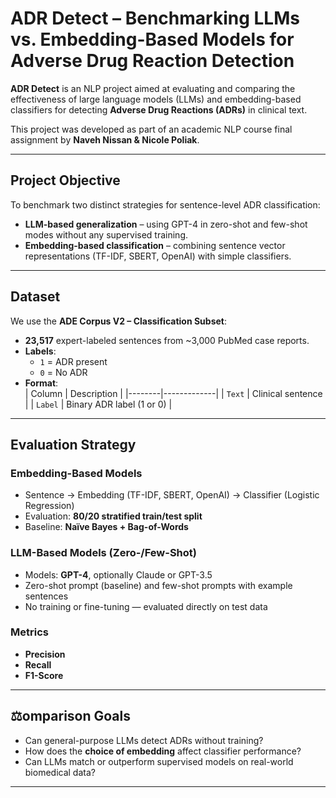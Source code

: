 # ADR Detect – Benchmarking LLMs vs. Embedding-Based Models for Adverse Drug Reaction Detection

**ADR Detect** is an NLP project aimed at evaluating and comparing the effectiveness of large language models (LLMs) and embedding-based classifiers for detecting **Adverse Drug Reactions (ADRs)** in clinical text.

This project was developed as part of an academic NLP course final assignment by **Naveh Nissan & Nicole Poliak**.

---

## Project Objective

To benchmark two distinct strategies for sentence-level ADR classification:

- **LLM-based generalization** – using GPT-4 in zero-shot and few-shot modes without any supervised training.
- **Embedding-based classification** – combining sentence vector representations (TF-IDF, SBERT, OpenAI) with simple classifiers.

---

## Dataset

We use the **ADE Corpus V2 – Classification Subset**:
- **23,517** expert-labeled sentences from ~3,000 PubMed case reports.
- **Labels**:  
  - `1` = ADR present  
  - `0` = No ADR
- **Format**:  
  | Column | Description |
  |--------|-------------|
  | `Text` | Clinical sentence |
  | `Label` | Binary ADR label (1 or 0) |

---

## Evaluation Strategy

### Embedding-Based Models
- Sentence → Embedding (TF-IDF, SBERT, OpenAI) → Classifier (Logistic Regression)
- Evaluation: **80/20 stratified train/test split**
- Baseline: **Naïve Bayes + Bag-of-Words**

### LLM-Based Models (Zero-/Few-Shot)
- Models: **GPT-4**, optionally Claude or GPT-3.5
- Zero-shot prompt (baseline) and few-shot prompts with example sentences
- No training or fine-tuning — evaluated directly on test data

### Metrics
- **Precision**
- **Recall**
- **F1-Score**

---

## ⚖omparison Goals

- Can general-purpose LLMs detect ADRs without training?
- How does the **choice of embedding** affect classifier performance?
- Can LLMs match or outperform supervised models on real-world biomedical data?

---
